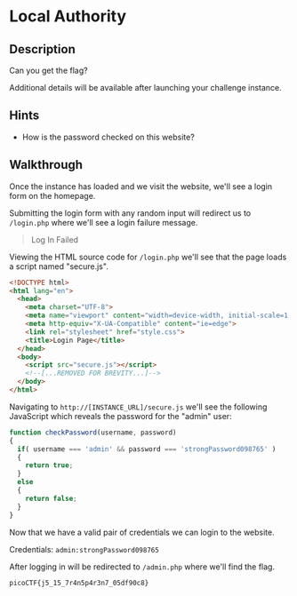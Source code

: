 # Local Authority

## Description

Can you get the flag?

Additional details will be available after launching your challenge instance.

## Hints

* How is the password checked on this website?

## Walkthrough

Once the instance has loaded and we visit the website, we'll see a login form on the homepage.

Submitting the login form with any random input will redirect us to ```/login.php``` where we'll see a login failure message.

> Log In Failed

Viewing the HTML source code for ```/login.php``` we'll see that the page loads a script named "secure.js".

```html
<!DOCTYPE html>
<html lang="en">
  <head>
    <meta charset="UTF-8">
    <meta name="viewport" content="width=device-width, initial-scale=1.0">
    <meta http-equiv="X-UA-Compatible" content="ie=edge">
    <link rel="stylesheet" href="style.css">
    <title>Login Page</title>
  </head>
  <body>
    <script src="secure.js"></script>
    <!--[...REMOVED FOR BREVITY...]-->
  </body>
</html>
```

Navigating to ```http://[INSTANCE_URL]/secure.js``` we'll see the following JavaScript which reveals the password for the "admin" user:

```js
function checkPassword(username, password)
{
  if( username === 'admin' && password === 'strongPassword098765' )
  {
    return true;
  }
  else
  {
    return false;
  }
}
```

Now that we have a valid pair of credentials we can login to the website.

Credentials: ```admin:strongPassword098765```

After logging in will be redirected to ```/admin.php``` where we'll find the flag.

```picoCTF{j5_15_7r4n5p4r3n7_05df90c8}```
